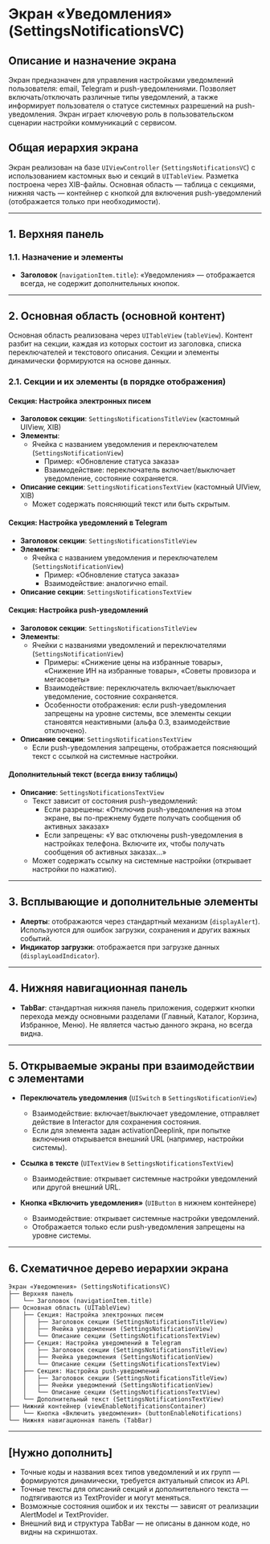 # Экран «Уведомления» (SettingsNotificationsVC)

## Описание и назначение экрана
Экран предназначен для управления настройками уведомлений пользователя: email, Telegram и push-уведомлениями. Позволяет включать/отключать различные типы уведомлений, а также информирует пользователя о статусе системных разрешений на push-уведомления. Экран играет ключевую роль в пользовательском сценарии настройки коммуникаций с сервисом.

## Общая иерархия экрана
Экран реализован на базе `UIViewController` (`SettingsNotificationsVC`) с использованием кастомных вью и секций в `UITableView`. Разметка построена через XIB-файлы. Основная область — таблица с секциями, нижняя часть — контейнер с кнопкой для включения push-уведомлений (отображается только при необходимости).

---

## 1. Верхняя панель
### 1.1. Назначение и элементы
- **Заголовок** (`navigationItem.title`): «Уведомления» — отображается всегда, не содержит дополнительных кнопок.

---

## 2. Основная область (основной контент)
Основная область реализована через `UITableView` (`tableView`). Контент разбит на секции, каждая из которых состоит из заголовка, списка переключателей и текстового описания. Секции и элементы динамически формируются на основе данных.

### 2.1. Секции и их элементы (в порядке отображения)

#### Секция: Настройка электронных писем
- **Заголовок секции**: `SettingsNotificationsTitleView` (кастомный UIView, XIB)
- **Элементы**: 
  - Ячейка с названием уведомления и переключателем (`SettingsNotificationView`)
    - Пример: «Обновление статуса заказа»
    - Взаимодействие: переключатель включает/выключает уведомление, состояние сохраняется.
- **Описание секции**: `SettingsNotificationsTextView` (кастомный UIView, XIB)
  - Может содержать поясняющий текст или быть скрытым.

#### Секция: Настройка уведомлений в Telegram
- **Заголовок секции**: `SettingsNotificationsTitleView`
- **Элементы**: 
  - Ячейка с названием уведомления и переключателем (`SettingsNotificationView`)
    - Пример: «Обновление статуса заказа»
    - Взаимодействие: аналогично email.
- **Описание секции**: `SettingsNotificationsTextView`

#### Секция: Настройка push-уведомлений
- **Заголовок секции**: `SettingsNotificationsTitleView`
- **Элементы**: 
  - Ячейки с названиями уведомлений и переключателями (`SettingsNotificationView`)
    - Примеры: «Снижение цены на избранные товары», «Снижение ИН на избранные товары», «Советы провизора и мегасоветы»
    - Взаимодействие: переключатель включает/выключает уведомление, состояние сохраняется.
    - Особенности отображения: если push-уведомления запрещены на уровне системы, все элементы секции становятся неактивными (альфа 0.3, взаимодействие отключено).
- **Описание секции**: `SettingsNotificationsTextView`
  - Если push-уведомления запрещены, отображается поясняющий текст с ссылкой на системные настройки.

#### Дополнительный текст (всегда внизу таблицы)
- **Описание**: `SettingsNotificationsTextView`
  - Текст зависит от состояния push-уведомлений:
    - Если разрешены: «Отключив push-уведомления на этом экране, вы по-прежнему будете получать сообщения об активных заказах»
    - Если запрещены: «У вас отключены push-уведомления в настройках телефона. Включите их, чтобы получать сообщения об активных заказах...»
  - Может содержать ссылку на системные настройки (открывает настройки по нажатию).

---

## 3. Всплывающие и дополнительные элементы
- **Алерты**: отображаются через стандартный механизм (`displayAlert`). Используются для ошибок загрузки, сохранения и других важных событий.
- **Индикатор загрузки**: отображается при загрузке данных (`displayLoadIndicator`).

---

## 4. Нижняя навигационная панель
- **TabBar**: стандартная нижняя панель приложения, содержит кнопки перехода между основными разделами (Главный, Каталог, Корзина, Избранное, Меню). Не является частью данного экрана, но всегда видна.

---

## 5. Открываемые экраны при взаимодействии с элементами

- **Переключатель уведомления** (`UISwitch` в `SettingsNotificationView`)
  - Взаимодействие: включает/выключает уведомление, отправляет действие в Interactor для сохранения состояния.
  - Если для элемента задан activationDeeplink, при попытке включения открывается внешний URL (например, настройки системы).

- **Ссылка в тексте** (`UITextView` в `SettingsNotificationsTextView`)
  - Взаимодействие: открывает системные настройки уведомлений или другой внешний URL.

- **Кнопка «Включить уведомления»** (`UIButton` в нижнем контейнере)
  - Взаимодействие: открывает системные настройки уведомлений.
  - Отображается только если push-уведомления запрещены на уровне системы.

---

## 6. Схематичное дерево иерархии экрана
```
Экран «Уведомления» (SettingsNotificationsVC)
├── Верхняя панель
│   └── Заголовок (navigationItem.title)
├── Основная область (UITableView)
│   ├── Секция: Настройка электронных писем
│   │   ├── Заголовок секции (SettingsNotificationsTitleView)
│   │   ├── Ячейка уведомления (SettingsNotificationView)
│   │   └── Описание секции (SettingsNotificationsTextView)
│   ├── Секция: Настройка уведомлений в Telegram
│   │   ├── Заголовок секции (SettingsNotificationsTitleView)
│   │   ├── Ячейка уведомления (SettingsNotificationView)
│   │   └── Описание секции (SettingsNotificationsTextView)
│   ├── Секция: Настройка push-уведомлений
│   │   ├── Заголовок секции (SettingsNotificationsTitleView)
│   │   ├── Ячейки уведомлений (SettingsNotificationView)
│   │   └── Описание секции (SettingsNotificationsTextView)
│   └── Дополнительный текст (SettingsNotificationsTextView)
├── Нижний контейнер (viewEnableNotificationsContainer)
│   └── Кнопка «Включить уведомления» (buttonEnableNotifications)
└── Нижняя навигационная панель (TabBar)
```

---

## [Нужно дополнить]
- Точные коды и названия всех типов уведомлений и их групп — формируются динамически, требуется актуальный список из API.
- Точные тексты для описаний секций и дополнительного текста — подтягиваются из TextProvider и могут меняться.
- Возможные состояния ошибок и их тексты — зависят от реализации AlertModel и TextProvider.
- Внешний вид и структура TabBar — не описаны в данном коде, но видны на скриншотах. 